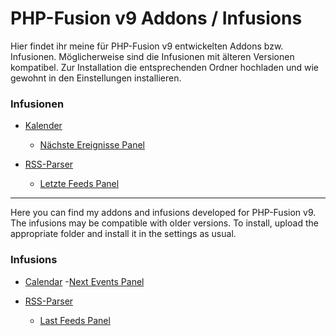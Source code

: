# PHP-Fusion v9 Addons / Infusions
Hier findet ihr meine für PHP-Fusion v9 entwickelten Addons bzw. Infusionen. Möglicherweise sind die Infusionen mit älteren Versionen kompatibel.
Zur Installation die entsprechenden Ordner hochladen und wie gewohnt in den Einstellungen installieren.

### Infusionen
- [Kalender](infusions/calendar)
    - [Nächste Ereignisse Panel](infusions/calendar_panel)
  
 - [RSS-Parser](infusions/rss)
    - [Letzte Feeds Panel](infusions/rss_panel)
---

Here you can find my addons and infusions developed for PHP-Fusion v9. The infusions may be compatible with older versions.
To install, upload the appropriate folder and install it in the settings as usual.

### Infusions
- [Calendar](infusions/calendar)
    -[Next Events Panel](infusions/calendar_panel)
  
 - [RSS-Parser](infusions/rss)
    - [Last Feeds Panel](infusions/rss_panel)
